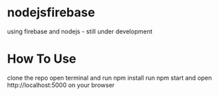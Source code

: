 # nodejsfirebase
using firebase and nodejs - still under development
# How To Use
clone the repo
open terminal and run npm install
run npm start and open http://localhost:5000 on your browser
